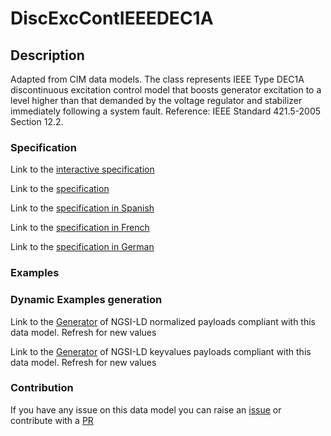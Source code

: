# DiscExcContIEEEDEC1A

## Description 

Adapted from CIM data models. The class represents IEEE Type DEC1A discontinuous excitation control model that boosts generator excitation to a level higher than that demanded by the voltage regulator and stabilizer immediately following a system fault.  Reference: IEEE Standard 421.5-2005 Section 12.2.
### Specification

Link to the [interactive specification](https://swagger.lab.fiware.org/?url=https://smart-data-models.github.io/dataModel.EnergyCIM/DiscExcContIEEEDEC1A/swagger.yaml)

Link to the [specification](https://smart-data-models.github.io/dataModel.EnergyCIM/DiscExcContIEEEDEC1A/doc/spec.md)

Link to the [specification in Spanish](https://smart-data-models.github.io/dataModel.EnergyCIM/DiscExcContIEEEDEC1A/doc/spec_ES.md)

Link to the [specification in French](https://smart-data-models.github.io/dataModel.EnergyCIM/DiscExcContIEEEDEC1A/doc/spec_FR.md)

Link to the [specification in German](https://smart-data-models.github.io/dataModel.EnergyCIM/DiscExcContIEEEDEC1A/doc/spec_DE.md)
### Examples
### Dynamic Examples generation

Link to the [Generator](https://smartdatamodels.org/extra/ngsi-ld_generator_v0.92.php?schemaUrl=https://raw.githubusercontent.com/smart-data-models/dataModel.EnergyCIM/master/DiscExcContIEEEDEC1A/schema.json&email=info@smartdatamodels.org) of NGSI-LD normalized payloads compliant with this data model. Refresh for new values

Link to the [Generator](https://smartdatamodels.org/extra/ngsi-ld_generator_keyvalues_v0.92.php?schemaUrl=https://raw.githubusercontent.com/smart-data-models/dataModel.EnergyCIM/master/DiscExcContIEEEDEC1A/schema.json&email=info@smartdatamodels.org) of NGSI-LD keyvalues payloads compliant with this data model. Refresh for new values
### Contribution

 If you have any issue on this data model you can raise an [issue](https://github.com/smart-data-models/dataModel.EnergyCIM/issues)  or contribute with a [PR](https://github.com/smart-data-models/dataModel.EnergyCIM/pulls)